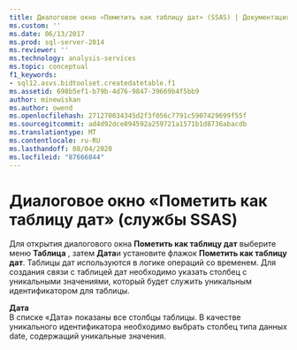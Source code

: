 ```yaml
---
title: Диалоговое окно «Пометить как таблицу дат» (SSAS) | Документация Майкрософт
ms.custom: ''
ms.date: 06/13/2017
ms.prod: sql-server-2014
ms.reviewer: ''
ms.technology: analysis-services
ms.topic: conceptual
f1_keywords:
- sql12.asvs.bidtoolset.createdatetable.f1
ms.assetid: 698b5ef1-b79b-4d76-9847-39669b4f5bb9
author: minewiskan
ms.author: owend
ms.openlocfilehash: 271270034345d2f3f056c7791c5907429699f55f
ms.sourcegitcommit: ad4d92dce894592a259721a1571b1d8736abacdb
ms.translationtype: MT
ms.contentlocale: ru-RU
ms.lasthandoff: 08/04/2020
ms.locfileid: "87666844"
---
```

# <a name="mark-as-date-table-dialog-box-ssas"></a>Диалоговое окно «Пометить как таблицу дат» (службы SSAS)
  Для открытия диалогового окна **Пометить как таблицу дат** выберите меню **Таблица** , затем **Дата**и установите флажок **Пометить как таблицу дат**. Таблицы дат используются в логике операций со временем. Для создания связи с таблицей дат необходимо указать столбец с уникальными значениями, который будет служить уникальным идентификатором для таблицы.  
  
 **Дата**  
 В списке «Дата» показаны все столбцы таблицы. В качестве уникального идентификатора необходимо выбрать столбец типа данных date, содержащий уникальные значения.  
  
  

